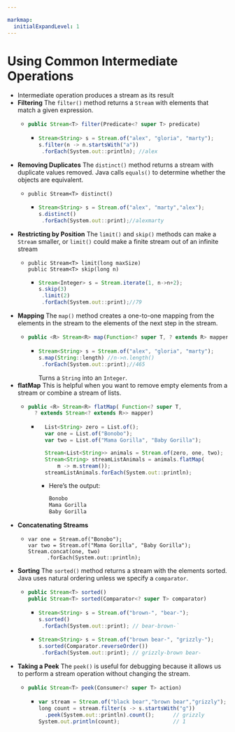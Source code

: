 ```yaml
---

markmap:
  initialExpandLevel: 1
---
```

# **Using Common Intermediate Operations**
- Intermediate operation produces a stream as its result
- **Filtering**
The `filter()` method returns a `Stream` with 
elements that match a given expression.
  - ```js
    public Stream<T> filter(Predicate<? super T> predicate)
    ```
    - ```js
      Stream<String> s = Stream.of("alex", "gloria", "marty");
      s.filter(n -> n.startsWith("a"))
       .forEach(System.out::println); //alex
      ```
- **Removing Duplicates**
The `distinct()` method returns a stream with duplicate
values removed.  Java calls `equals()` to determine 
whether the objects are equivalent. 
  - ```
    public Stream<T> distinct()
    ```
    - ```js
      Stream<String> s = Stream.of("alex", "marty","alex");
      s.distinct()
       .forEach(System.out::print);//alexmarty
       ```
- **Restricting by Position**
The `limit()` and `skip()` methods can make a `Stream` 
smaller, or `limit()` could make a finite stream out of 
an infinite stream
  - ```
    public Stream<T> limit(long maxSize)
    public Stream<T> skip(long n)
    ```
    - ```js
      Stream<Integer> s = Stream.iterate(1, n->n+2);
      s.skip(3)
       .limit(2)
       .forEach(System.out::print);//79
       ```
- **Mapping**
The `map()` method creates a one-­to-­one mapping from the
elements in the stream to the elements of the next step in
the stream. 
  - ```js
    public <R> Stream<R> map(Function<? super T, ? extends R> mapper)
    ```
    - ```js
      Stream<String> s = Stream.of("alex", "gloria", "marty");
      s.map(String::length) //n->n.length()
       .forEach(System.out::print);//465
      ```
      Turns a `String` into an `Integer`.
- **flatMap**
This is helpful when you want to remove empty elements 
from a stream or combine a stream of lists. 
  - ```js
    public <R> Stream<R> flatMap( Function<? super T, 
      ? extends Stream<? extends R>> mapper)
    ```
    - ```js
        List<String> zero = List.of();
        var one = List.of("Bonobo");
        var two = List.of("Mama Gorilla", "Baby Gorilla");

        Stream<List<String>> animals = Stream.of(zero, one, two);
        Stream<String> streamListAnimals = animals.flatMap(
            m -> m.stream());
        streamListAnimals.forEach(System.out::println);
        ```
        -   Here’s the output:
            ```js
            Bonobo
            Mama Gorilla
            Baby Gorilla
            ```
- **Concatenating Streams**
  - ```
    var one = Stream.of("Bonobo");
    var two = Stream.of("Mama Gorilla", "Baby Gorilla");
    Stream.concat(one, two)
          .forEach(System.out::println);
    ```
- **Sorting**
The `sorted()` method returns a stream with the elements
 sorted. Java uses natural ordering unless we specify a
  `comparator`.
  - ```js
    public Stream<T> sorted()
    public Stream<T> sorted(Comparator<? super T> comparator)
    ```
    - ```js
      Stream<String> s = Stream.of("brown-­", "bear-­");
      s.sorted()
       .forEach(System.out::print); // bear-­brown-­`
    - ```js
      Stream<String> s = Stream.of("brown bear-­", "grizzly-­");
      s.sorted(Comparator.reverseOrder())
       .forEach(System.out::print); // grizzly-­brown bear-­
       ```
- **Taking a Peek**
The `peek()` is useful for debugging because it allows us to
perform a stream operation without changing the stream.
  - ```js
    public Stream<T> peek(Consumer<? super T> action)
    ```
    - ```js
      var stream = Stream.of("black bear","brown bear","grizzly");
      long count = stream.filter(s -> s.startsWith("g"))
        .peek(System.out::println).count();      // grizzly
      System.out.println(count);                 // 1
      ```